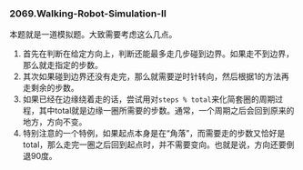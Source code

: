 ### 2069.Walking-Robot-Simulation-II

本题就是一道模拟题。大致需要考虑这么几点。

1. 首先在判断在给定方向上，判断还能最多走几步碰到边界。如果走不到边界，那么就走指定的步数。
2. 其次如果碰到边界还没有走完，那么就需要逆时针转向，然后根据1的方法再走剩余的步数。
3. 如果已经在边缘绕着走的话，尝试用对```steps % total```来化简套圈的周期过程，其中total就是边缘一圈所需要的步数。通常，一个周期之后会回到原来的地方，方向不变。
4. 特别注意的一个特例，如果起点本身是在“角落”，而需要走的步数又恰好是total，那么走完一圈之后回到起点时，并不需要变向。也就是说，方向还要倒退90度。
